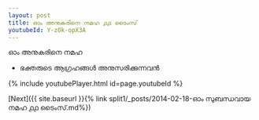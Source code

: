 ```yaml
---
layout: post
title: ഓം അനുകരിനെ നമഹ ൧൧ ടൈംസ്
youtubeId: Y-zOk-opX3A
---
```

 
 
 ഓം അനുകരിനെ നമഹ 
 
 -  ഭക്തരുടെ ആഗ്രഹങ്ങൾ അനുസരിക്കുന്നവൻ 
 
  
 
  
 
 
 
 
 
 


{% include youtubePlayer.html id=page.youtubeId %}
 
[Next]({{ site.baseurl }}{% link  split1/_posts/2014-02-18-ഓം സുബന്ധവായ നമഹ ൧൧ ടൈംസ്.md%})
 
